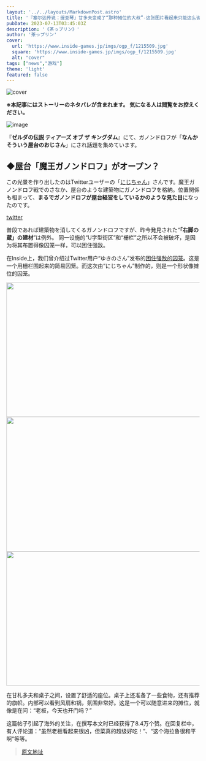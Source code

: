 ```yaml
---
layout: '../../layouts/MarkdownPost.astro'
title: '『塞尔达传说：缇亚琴』甘多夫变成了“那种摊位的大叔”-这张图片看起来只能这么说，获得了8.4万个赞'
pubDate: 2023-07-13T03:45:03Z
description: '《茶っプリン》'
author: '茶っプリン'
cover:
  url: 'https://www.inside-games.jp/imgs/ogp_f/1215509.jpg'
  square: 'https://www.inside-games.jp/imgs/ogp_f/1215509.jpg'
  alt: "cover"
tags: ["news","游戏"]
theme: 'light'
featured: false
---
```


![cover](https://www.inside-games.jp/imgs/ogp_f/1215509.jpg)

**※本記事にはストーリーのネタバレが含まれます。 気になる人は閲覧をお控えください。**

![image](https://www.inside-games.jp/imgs/zoom/1215510.jpg)

『**ゼルダの伝説 ティアーズ オブ ザ キングダム**』にて、ガノンドロフが「**なんかそういう屋台のおじさん**」にされ話題を集めています。

## ◆屋台「魔王ガノンドロフ」がオープン？

この光景を作り出したのはTwitterユーザーの「[にじちゃん](https://twitter.com/pm0200kt)」さんです。魔王ガノンドロフ戦でのさなか、屋台のような建築物にガノンドロフを格納。位置関係も相まって、**まるでガノンドロフが屋台経営をしているかのような見た目**になったのです。

[twitter](https://twitter.com/pm0200kt/status/1678395874697949184)

普段であれば建築物を消してくるガノンドロフですが、昨今発見された“**「右脚の蔵」の建材**”は例外。
同一设施的“U字型街区”和“栅栏”之所以不会被破坏，是因为将其布置得像囚笼一样，可以困住强敌。

在Inside上，我们曾介绍过Twitter用户“ゆきのさん”发布的<a target="_blank" rel="noopener noreferrer" href="https://www.inside-games.jp/article/2023/07/10/147120.html">困住强敌的囚笼</a>。这是一个用栅栏围起来的简易囚笼。而这次由“にじちゃん”制作的，则是一个形状像摊位的囚笼。

<img src="https://www.inside-games.jp/imgs/zoom/1215504.jpg" width="640" height="351">
<img src="https://www.inside-games.jp/imgs/zoom/1215505.jpg" width="640" height="351">
<img src="https://www.inside-games.jp/imgs/zoom/1215506.jpg" width="640" height="351">

在甘札多夫和桌子之间，设置了舒适的座位。桌子上还准备了一些食物，还有推荐的旗帜。内部可以看到风扇和锅，氛围非常好。这是一个可以随意进来的摊位，就像是在问：“老板，今天也开门吗？”

这篇帖子引起了海外的关注，在撰写本文时已经获得了8.4万个赞。在回复栏中，有人评论道：“虽然老板看起来很凶，但菜真的超级好吃！”、“这个海拉鲁很和平啊”等等。

>[原文地址](https://www.inside-games.jp/article/2023/07/13/147170.html)  